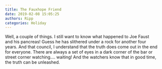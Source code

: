 ```yaml
---
title: The Fauxhope Friend
date: 2019-02-08 15:05:25
authors: Ripp
categories: Holiday
---
```


 Well, a couple of things. I still want to know what happened to Joe Faust and his pancreas! Guess he has slithered under a rock for another four years. 
And that council, I understand that the truth does come out in the end for everyone. There are always a set of eyes in a dark corner of the bar or street corner watching.... waiting! 
 And the watchers know that in good time, the truth can be unleashed.